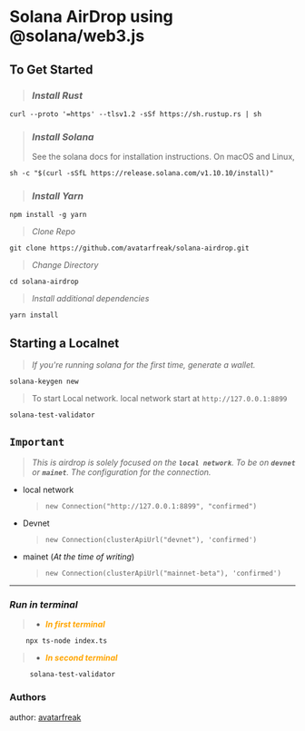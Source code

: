 # Solana AirDrop using @solana/web3.js

## To Get Started

> ### _Install Rust_

    curl --proto '=https' --tlsv1.2 -sSf https://sh.rustup.rs | sh

> ### _Install Solana_
>
> See the solana docs for installation instructions. On macOS and Linux,

    sh -c "$(curl -sSfL https://release.solana.com/v1.10.10/install)"

> ### _Install Yarn_

    npm install -g yarn

> _Clone Repo_

    git clone https://github.com/avatarfreak/solana-airdrop.git

> _Change Directory_

    cd solana-airdrop

> _Install additional dependencies_

    yarn install

## Starting a Localnet

> _If you're running solana for the first time, generate a wallet._

    solana-keygen new

> To start Local network. local network start at `http://127.0.0.1:8899`

    solana-test-validator

## `Important`

> _This is airdrop is solely focused on the ***`local network`***. To be on ***`devnet`*** or ***`mainet`***. The configuration for the connection._

- local network
  > `new Connection("http://127.0.0.1:8899", "confirmed")`
- Devnet
  > `new Connection(clusterApiUrl("devnet"), 'confirmed')`
- mainet (_At the time of writing_)

  > `new Connection(clusterApiUrl("mainnet-beta"), 'confirmed')`

---

### **_*Run in terminal*_**

> - <font color="orange">**_In first terminal_**</font>

        npx ts-node index.ts

> - <font color="orange">**_In second terminal_**</font>

         solana-test-validator

### Authors

author: [avatarfreak ]("https://github.com/avatarfreak")
